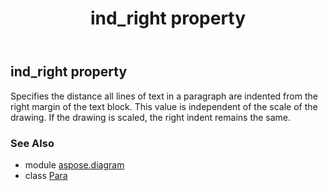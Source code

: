 ﻿---
title: ind_right property
second_title: Aspose.Diagram for Python via .NET API References
description: 
type: docs
weight: 120
url: /python-net/aspose.diagram/para/ind_right/
is_root: false
---

## ind_right property


Specifies the distance all lines of text in a paragraph are indented from the right margin of the text block. This value is independent of the scale of the drawing. If the drawing is scaled, the right indent remains the same.

### See Also
* module [aspose.diagram](../../)
* class [Para](/diagram/python-net/aspose.diagram/para)
